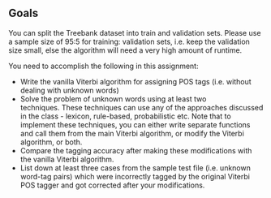## Goals

You can split the Treebank dataset into train and validation sets. Please use a sample size of 95:5 for training: validation sets, i.e. keep the validation size small, else the algorithm will need a very high amount of runtime.

You need to accomplish the following in this assignment:
* Write the vanilla Viterbi algorithm for assigning POS tags (i.e. without dealing with unknown words) 
* Solve the problem of unknown words using at least two techniques. These techniques can use any of the approaches discussed in the class - lexicon, rule-based, probabilistic etc. Note that to implement these techniques, you can either write separate functions and call them from the main Viterbi algorithm, or modify the Viterbi algorithm, or both.
* Compare the tagging accuracy after making these modifications with the vanilla Viterbi algorithm.
* List down at least three cases from the sample test file (i.e. unknown word-tag pairs) which were incorrectly tagged by the original Viterbi POS tagger and got corrected after your modifications.

